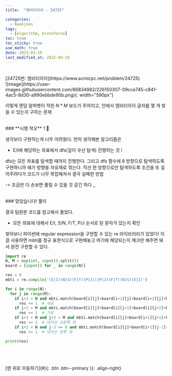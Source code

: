 ```yaml
---
title:  "엠비티아이 - 24725" 

categories:
  - Baekjoon
tags:
  - [algorithm, bruteforce]
toc: true
toc_sticky: true
use_math: true
date: 2023-03-19
last_modified_at: 2022-03-19
---
```


<br/>
[24725번: 엠비티아이](https://www.acmicpc.net/problem/24725)

<br/>
![image](https://user-images.githubusercontent.com/86834982/226150307-09cce745-c841-4ac5-8d30-a990ebbde90b.png){: width="590px"} 

이렇게 랜덤 알파벳이 적힌 $N*M$ 보드가 주어지고, 안에서 엠비티아이 글자를 몇 개 찾을 수 있는지 구하는 문제




<br/>  
### **시행 착오** 1 🥲

생각보다 구현하는게 너무 어려웠다. 먼저 생각해본 알고리즘은 

- E/I에 해당하는 좌표에서 dfs(깊이 우선 탐색) 진행하는 것 !

dfs는 모든 좌표를 탐색할 때까지 진행한다. 그리고 dfs 함수에 8 방향으로 탐색하도록 구현하니까 얘가 방향을 자유재로 꺾는다. 직선 한 방향으로만 탐색하도록 조건을 또 걸어주려다가 코드가 너무 복잡해져서 결국 실패한 방법 

-> 조금만 더 손보면 풀릴 수 있을 것 같긴 하다 ,,



<br/>  
### 맞았습니다! 풀이

결국 팀원분 코드를 참고해서 풀었다. 

- 모든 좌표에 대해서 E/I, S/N, F/T, P/J 순서로 된 문자가 있는지 확인

찾아보니 파이썬에 regular expression을 구현할 수 있는 re 라이브러리가 있었다! 이걸 사용하면 mbti를 정규 표현식으로 구현해놓고 여기에 해당되는지 체크만 해주면 돼서 완전 구현할 수 있다. 

```python
import re
N, M = map(int, input().split())
board = [input() for _ in range(N)]

res = 0
mbti = re.compile('(E|I)(N|S)(F|T)(P|J)|(P|J)(F|T)(N|S)(E|I)')

for i in range(N):
  for j in range(M):
    if i+3 < N and mbti.match(board[i][j]+board[i+1][j]+board[i+2][j]+board[i+3][j]):
      res += 1  # 세로 
    if j+3 < M and mbti.match(board[i][j]+board[i][j+1]+board[i][j+2]+board[i][j+3]):
      res += 1  # 가로
    if i+3 < N and j+3 < M and mbti.match(board[i][j]+board[i+1][j+1]+board[i+2][j+2]+board[i+3][j+3]):
      res += 1  # 대각선 오른쪽 위
    if i+3 < N and j-3 >= 0 and mbti.match(board[i][j]+board[i+1][j-1]+board[i+2][j-2]+board[i+3][j-3]):
      res += 1  # 대각선 왼쪽 위 

print(res)
```



<br/>   
<br/><br/>
[맨 위로 이동하기](#){: .btn .btn--primary }{: .align-right}
